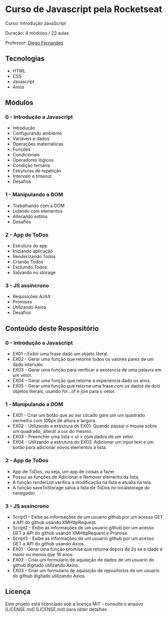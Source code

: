# Curso de Javascript pela Rocketseat

Curso: Introdução JavaScript

Duração: 4 módulos / 23 aulas

Professor: [Diego Fernandes](https://github.com/diego3g)

## Tecnologias
* HTML
* CSS
* Javascript
* Axios

## Módulos
### 0 - Introdução a Javascript
* Introdução
* Configurando ambiente
* Variáveis e dados
* Operações matemáticas
* Funções
* Condicionais
* Operadores lógicos
* Condição ternária
* Estruturas de repetição
* Intervalo e timeout
* Desafios

### 1 - Manipulando a DOM
* Trabalhando com a DOM
* Lidando com elementos
* Alterando estilos
* Desafios

### 2 - App de ToDos
* Estrutura do app
* Iniciando aplicação
* Renderizando Todos
* Criando Todos
* Excluindo Todos
* Salvando no storage

### 3 - JS assíncrono
* Requisições AJAX
* Promises
* Utilizando Axios
* Desafios

## Conteúdo deste Respositório
### 0 - Introdução a Javascript
* EX01 - Exibir uma frase dado um objeto literal.
* EX02 - Gerar uma função que retorne todos os valores pares de um dado intervalo.
* EX03 - Gerar uma função para verificar a existencia de uma palavra em um vetor.
* EX04 - Gerar uma função que retorne a experiencia dado os anos.
* EX05 - Gerar uma função que retorne uma frase com os dados de dois objetos literais, usando for...of e join para o vetor.
### 1 - Manipulando a DOM
* EX01 - Criar um botão que ao ser clicado gere um um quadrado vermelho com 100px de altura e largura.
* EX02 - Utilizando a extrutura do EX01. Quando passar o mouse sobre um quadrado, alterar a cor do mesmo.
* EX03 - Preencher uma lista < ul > com dados de um vetor.
* EX04 - Utilizando a estrutura do EX03. Adicionar um input text e um botão para adicionar novos elementos à lista.
### 2 - App de ToDos
 * App de ToDos, ou seja, um app de coisas a fazer. 
 * Possui as funções de Adicionar e Remover elemento da lista.
 * A função renderList verifica a modificação na lista e atualia na tela.
 * A função saveToStorage salva a lista de ToDos no localstorage do navegador.
### 3 - JS assíncrono
* Script1 - Exibe as informações de um usuario github por um acesso GET a API do github usando XMHttpRequest.
* Script2 - Exibe as informações de um usuario github por um acesso GET a API do github usando XMHttpRequest e Promise.
* Script3 - Exibe as informações de um usuario github por um acesso GET a API do github usando Axios.
* EX01 - Gerar uma função promise que retorna depois de 2s se a idade é maior ou menos que 18 anos.
* EX02 - Criar um formulario de aquisição de dados de um usuario do github digitado utilizando Axios.
* EX03 - Criar um formulario de aquisição de repositorios de um usuario do github digitado utilizando Axios.

## Licença

Este projeto está licenciado sob a licença MIT - consulte o arquivo [LICENSE.md] (LICENSE.md) para obter detalhes
